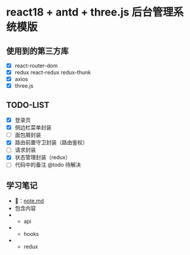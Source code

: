 # react18 + antd + three.js 后台管理系统模版

## 使用到的第三方库
- [x] react-router-dom
- [x] redux react-redux redux-thunk
- [x] axios
- [x] three.js

## TODO-LIST
- [x] 登录页
- [x] 侧边栏菜单封装
- [ ] 面包屑封装
- [x] 路由前置守卫封装（路由鉴权）
- [ ] 请求封装
- [x] 状态管理封装（redux）
- [ ] 代码中的备注 @todo 待解决 

## 学习笔记
- 🔗：[note.md](note.md)
- 包含内容
- - api
- - hooks
- - redux